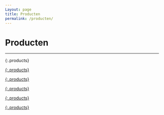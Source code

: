 ```yaml
---
Layout: page
title: Producten
permalink: /producten/
---
```


# Producten

***

{:.products}
<a class="col" href="https://www.baier-tools.com/de/produkte/elektrowerkzeuge.html" target="_blank" style="background-image: url('{{ site.baseurl }}/assets/images/products/baier.png')">
<a class="col" href="" target="_blank" style="background-image: url('{{ site.baseurl }}/assets/images/products/Bosch_4C_S.png')">
<a class="col" href="#" target="_blank" style="background-image: url('{{ site.baseurl }}/assets/images/products/BROWN_logo-1.png')">

{:.products}
<a class="col" href="https://www.carat-tools.nl/producten" target="_blank" style="background-image: url('{{  site.baseurl }}/assets/images/products/Carat Nederland.png')">
<a class="col" href="http://www.contimac.be/nl/producten" target="_blank" style="background-image: url('{{ site.baseurl }}/assets/images/products/Contimac-CMYK.jpg')">
<a class="col" href="#" target="_blank" style="background-image: url('{{ site.baseurl }}/assets/images/products/FEIN Logo.png')">

{:.products}
<a class="col" href="#" target="_blank" style="background-image: url('{{ site.baseurl }}/assets/images/products/FEMI-logo-transp.png')">
<a class="col" href="#" target="_blank" style="background-image: url('{{ site.baseurl }}/assets/images/products/Ghibli-RGB.jpg')">
<a class="col" href="#" target="_blank" style="background-image: url('{{ site.baseurl }}/assets/images/products/Greef-logo.jpg')">

{:.products}
<a class="col" href="https://www.hekatech.nl/producten/" target="_blank" style="background-image: url('{{ site.baseurl }}/assets/images/products/hekatech4.bmp')">   
<a class="col" href="https://www.kem-europe.eu/producten/" target="_blank" style="background-image: url('{{ site.baseurl }}/assets/images/products/KEM logo.png')">
<a class="col" href="https://www.keyangpowertools.nl/" target="_blank" style="background-image: url('{{ site.baseurl }}/assets/images/products/Keyang Logo.jpg')">

{:.products}
 <a class="col" href="#" target="_blank" style="background-image: url('{{ site.baseurl }}/assets/images/products/logo HiKOKI zwart.jpg')">
 <a class="col" href="#" target="_blank" style="background-image: url('{{ site.baseurl }}/assets/images/products/Logo Perfectpro.png')">
  <a class="col" href="#" target="_blank" style="background-image: url('{{ site.baseurl }}/assets/images/products/Maxall logo.jpg')">
  
{:.products}
 <a class="col" href="http://equibv.nl/merk/starmix/" target="_blank" style="background-image: url('{{ site.baseurl }}/assets/images/products/Starmix_Logo.jpg')">